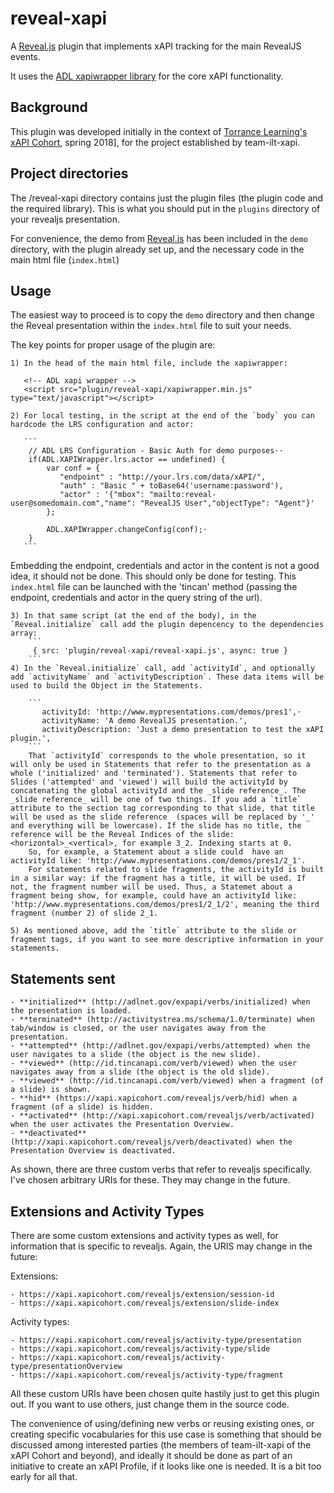 # reveal-xapi 

A [Reveal.js](https://revealjs.com/) plugin that implements xAPI tracking for the main RevealJS events.

It uses the [ADL xapiwrapper library](https://github.com/adlnet/xAPIWrapper) for the core xAPI functionality.


## Background

This plugin was developed initially in the context of [Torrance Learning's xAPI Cohort](https://www.torrancelearning.com/xapi-cohort/), spring 2018], for the project established by team-ilt-xapi.


## Project directories

The /reveal-xapi directory contains just the plugin files (the plugin code and the required library). This is what you should put in the `plugins` directory of your revealjs presentation.

For convenience, the demo from [Reveal.js](https://revealjs.com/) has been included in the `demo` directory, with the plugin already set up, and the necessary code in the main html file (`index.html`)

## Usage

The easiest way to proceed is to copy the `demo` directory and then change the Reveal presentation within the `index.html` file to suit your needs.

The key points for proper usage of the plugin are:

    1) In the head of the main html file, include the xapiwrapper:

```
   <!-- ADL xapi wrapper -->
   <script src="plugin/reveal-xapi/xapiwrapper.min.js" type="text/javascript"></script>
```

    2) For local testing, in the script at the end of the `body` you can hardcode the LRS configuration and actor:
       
       ```
        // ADL LRS Configuration - Basic Auth for demo purposes⋅⋅
        if(ADL.XAPIWrapper.lrs.actor == undefined) {
            var conf = {
               "endpoint" : "http://your.lrs.com/data/xAPI/",
               "auth" : "Basic " + toBase64('username:password'),
               "actor" : '{"mbox": "mailto:reveal-user@somedomain.com","name": "RevealJS User","objectType": "Agent"}'
            };

            ADL.XAPIWrapper.changeConfig(conf);⋅
        }
       ```
Embedding the endpoint, credentials and actor in the content is not a good idea, it should not be done. This should only be done for testing.
This `index.html` file can be launched with the 'tincan' method (passing the endpoint, credentials and actor in the query string of the url).

    3) In that same script (at the end of the body), in the `Reveal.initialize` call add the plugin depencency to the dependencies array:
        ```
         { src: 'plugin/reveal-xapi/reveal-xapi.js', async: true }
        ```
    4) In the `Reveal.initialize` call, add `activityId`, and optionally add `activityName` and `activityDescription`. These data items will be used to build the Object in the Statements.

        ```
           activityId: 'http://www.mypresentations.com/demos/pres1',⋅
           activityName: 'A demo RevealJS presentation.',
           activityDescription: 'Just a demo presentation to test the xAPI plugin.',
        ```
        That `activityId` corresponds to the whole presentation, so it will only be used in Statements that refer to the presentation as a whole ('initialized' and 'terminated'). Statements that refer to Slides ('attempted' and 'viewed') will build the activityId by concatenating the global activityId and the _slide reference_. The _slide reference_ will be one of two things. If you add a `title` attribute to the section tag corresponding to that slide, that title will be used as the slide reference  (spaces will be replaced by '_' and everything will be lowercase). If the slide has no title, the reference will be the Reveal Indices of the slide: <horizontal>_<vertical>, for example 3_2. Indexing starts at 0.
        So, for example, a Statement about a slide could  have an  activityId like: 'http://www.mypresentations.com/demos/pres1/2_1'.
        For statements related to slide fragments, the activityId is built in a similar way: if the fragment has a title, it will be used. If not, the fragment number will be used. Thus, a Statemet about a fragment being show, for example, could have an activityId like: 'http://www.mypresentations.com/demos/pres1/2_1/2', meaning the third fragment (number 2) of slide 2_1.

    5) As mentioned above, add the `title` attribute to the slide or fragment tags, if you want to see more descriptive information in your statements.

## Statements sent

    - **initialized** (http://adlnet.gov/expapi/verbs/initialized) when the presentation is loaded.
    - **terminated** (http://activitystrea.ms/schema/1.0/terminate) when tab/window is closed, or the user navigates away from the presentation.
    - **attempted** (http://adlnet.gov/expapi/verbs/attempted) when the user navigates to a slide (the object is the new slide).
    - **viewed** (http://id.tincanapi.com/verb/viewed) when the user navigates away from a slide (the object is the old slide).
    - **viewed** (http://id.tincanapi.com/verb/viewed) when a fragment (of a slide) is shown.
    - **hid** (https://xapi.xapicohort.com/revealjs/verb/hid) when a fragment (of a slide) is hidden.
    - **activated** (http://xapi.xapicohort.com/revealjs/verb/activated) when the user activates the Presentation Overview.
    - **deactivated** (http://xapi.xapicohort.com/revealjs/verb/deactivated) when the Presentation Overview is deactivated.

As shown, there are three custom verbs that refer to revealjs specifically. I've chosen arbitrary URIs for these. They may change in the future.

## Extensions and Activity Types

There are some custom extensions and activity types as well, for information that is specific to revealjs. Again, the URIS may change in the future:

Extensions:

    - https://xapi.xapicohort.com/revealjs/extension/session-id
    - https://xapi.xapicohort.com/revealjs/extension/slide-index

Activity types:

    - https://xapi.xapicohort.com/revealjs/activity-type/presentation
    - https://xapi.xapicohort.com/revealjs/activity-type/slide
    - https://xapi.xapicohort.com/revealjs/activity-type/presentationOverview
    - https://xapi.xapicohort.com/revealjs/activity-type/fragment

All these custom URIs have been chosen quite hastily just to get this plugin out. If you want to use others, just change them in the source code.

The convenience of using/defining new verbs or reusing existing ones, or creating specific vocabularies for this use case is something that should be discussed among interested parties (the members of team-ilt-xapi of the xAPI Cohort and beyond), and ideally it should be done as part of an initiative to create an xAPI Profile, if it looks like one is needed. It is a bit too early for all that.
